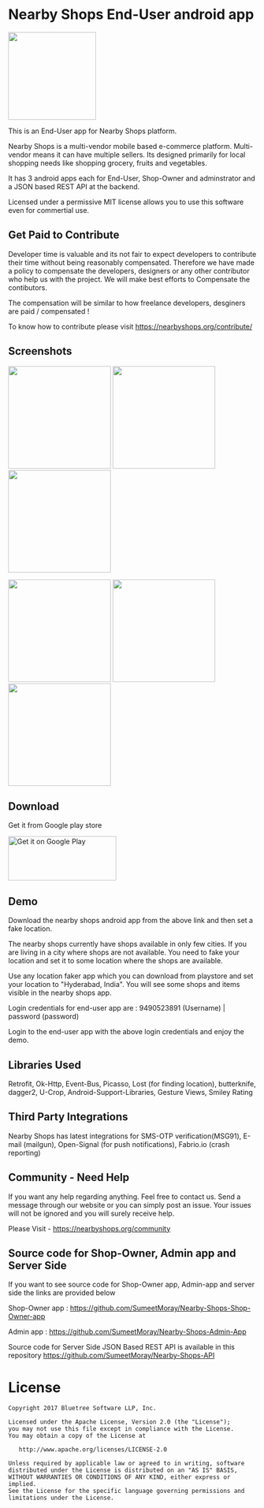 Nearby Shops End-User android app
====================================

<img src="https://i1.wp.com/nearbyshops.org/wp-content/uploads/2018/12/Untitled-design-e1545575054544.png" width="178"> 


This is an End-User app for Nearby Shops platform.  

Nearby Shops is a multi-vendor mobile based e-commerce platform. Multi-vendor means it can have multiple sellers. 
Its designed primarily for local shopping needs like shopping grocery, fruits and vegetables. 

It has 3 android apps each for End-User, Shop-Owner and adminstrator and a JSON based REST API at the backend. 

Licensed under a permissive MIT license allows you to use this software even for commertial use. 


Get Paid to Contribute
------------------------
Developer time is valuable and its not fair to expect developers to contribute their time without being reasonably compensated. Therefore we have made a policy to compensate the developers, designers or any other contributor who help us with the project. We will make best efforts to Compensate the contibutors. 

The compensation will be similar to how freelance developers, desginers are paid / compensated !

To know how to contribute please visit https://nearbyshops.org/contribute/


Screenshots
--------------

<img src="https://nearbyshops.org/wp-content/uploads/2018/12/Screenshot_20181222-181246-512x1024.png" width="208"> <img src="https://nearbyshops.org/wp-content/uploads/2018/12/Screenshot_20181222-181259-512x1024.png" width="208"> <img src="https://nearbyshops.org/wp-content/uploads/2018/12/Screenshot_20181222-181405-512x1024.png" width="208"> 

<img src="https://nearbyshops.org/wp-content/uploads/2018/12/Screenshot_20181222-181453-512x1024.png" width="208"> <img src="https://nearbyshops.org/wp-content/uploads/2018/12/Screenshot_20181222-181504-512x1024.png" width="208"> <img src="https://nearbyshops.org/wp-content/uploads/2018/12/Screenshot_20181222-181513-512x1024.png" width="208">



Download
--------

Get it from Google play store

<a href="https://play.google.com/store/apps/details?id=org.nearbyshops.enduserappnew"><img class="alignnone" src="https://play.google.com/intl/en_us/badges/images/generic/en_badge_web_generic.png" alt="Get it on Google Play" width="219" height="90" /></a>


Demo
-----

Download the nearby shops android app from the above link and then set a fake location. 

The nearby shops currently have shops available in only few cities. If you are living in a city where shops are not available. You need to fake your location and set it to some location where the shops are available. 

Use any location faker app which you can download from playstore and set your location to "Hyderabad, India". You will see some shops and items visible in the nearby shops app. 

Login credentials for end-user app are :  9490523891 (Username) | password (password)

Login to the end-user app with the above login credentials and enjoy the demo.




Libraries Used
---------------

Retrofit, Ok-Http, Event-Bus, Picasso, Lost (for finding location), butterknife, dagger2, U-Crop, Android-Support-Libraries, Gesture Views, Smiley Rating


Third Party Integrations
-------------------------

Nearby Shops has latest integrations for SMS-OTP verification(MSG91), E-mail (mailgun), Open-Signal (for push notifications), Fabrio.io (crash reporting)


Community - Need Help
-----------

If you want any help regarding anything. Feel free to contact us. Send a message through our website or you can simply post an issue. Your issues will not be ignored and you will surely receive help. 

Please Visit - https://nearbyshops.org/community


Source code for Shop-Owner, Admin app and Server Side
-------------------------------------------------------
If you want to see source code for Shop-Owner app, Admin-app and server side the links are provided below

Shop-Owner app : https://github.com/SumeetMoray/Nearby-Shops-Shop-Owner-app

Admin app : https://github.com/SumeetMoray/Nearby-Shops-Admin-App

Source code for Server Side JSON Based REST API is available in this repository https://github.com/SumeetMoray/Nearby-Shops-API


License
=======

    Copyright 2017 Bluetree Software LLP, Inc.

    Licensed under the Apache License, Version 2.0 (the "License");
    you may not use this file except in compliance with the License.
    You may obtain a copy of the License at

       http://www.apache.org/licenses/LICENSE-2.0

    Unless required by applicable law or agreed to in writing, software
    distributed under the License is distributed on an "AS IS" BASIS,
    WITHOUT WARRANTIES OR CONDITIONS OF ANY KIND, either express or implied.
    See the License for the specific language governing permissions and
    limitations under the License.

